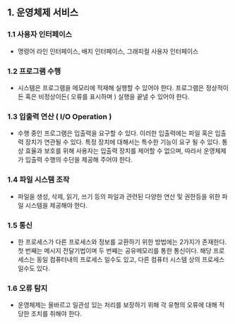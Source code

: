 ## 1. 운영체제 서비스

### 1.1 사용자 인터페이스 
*   명령어 라인 인터페이스, 배치 인터페이스, 그래피컬 사용자 인터페이스 

### 1.2 프로그램 수행 
*   시스템은 프로그램을 메모리에 적재해 실행할 수 있어야 한다. 프로그램은 정상적이든 혹은 비정상이든( 오류를 표시하며 ) 실행을 끝낼 수 있어야 한다. 

### 1.3 입출력 연산 ( I/O Operation )
*   수행 중인 프로그램은 입출력을 요구할 수 있다. 이러한 입출력에는 파일 혹은 입출력 장치가 연관될 수 있다. 특정 장치에 대해서는 특수한 기능이 요구 될 수 있다. 통상 효율과 보호를 위해 사용자는 입출력 장치를 제어할 수 없으며, 따라서 운영체제가 입출력 수행의 수단을 제공해 주어야 한다. 

### 1.4 파일 시스템 조작 
*   파일을 생성, 삭제, 읽기, 쓰기 등의 파일과 관련된 다양한 연산 및 권한등을 위한 파일 시스템을 제공해야 한다. 

### 1.5 통신
*   한 프로세스가 다른 프로세스와 정보를 교환하기 위한 방법에는 2가지가 존재한다. 첫 번째는 메시지 전달기법이며 두 번째는 공유메모리를 통한 통신이다. 해당 프로세스는 동일 컴퓨터내의 프로세스 일수도 있고, 다른 컴퓨터 시스템 상의 프로세스 일수도 있다. 

### 1.6 오류 탐지 
*   운영체제는 올바르고 일관성 있는 처리를 보장하기 위해 각 유형의 오류에 대해 적당한 조치를 취해야 한다. 


